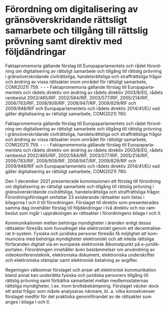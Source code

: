 # Förordning om digitalisering av gränsöverskridande rättsligt samarbete och tillgång till rättslig prövning samt direktiv med följdändringar

Faktapromemoria gällande förslag till Europa­parla­mentets och rådet förord­ning om digitali­sering av rätts­ligt sam­arbete och tillgång till rätts­lig pröv­ning i gräns­överskri­dande civil­rättsliga, handels­rättsliga och straff­rättsliga frågor och ändring av vissa rätts­akter inom området för rätts­ligt sam­arbete, COM(2021) 759.
- - -
Faktapromemoria gällande förslag till Europa­parla­mentets och rådets direktiv om ändring av rådets direktiv 2003/8/EG, rådets rambeslut 2002/465/RIF, 2002/584/RIF, 2003/577/RIF, 2005/214/RIF, 2006/783/RIF, 2008/909/RIF, 2008/947/RIF, 2009/829/RIF och 2009/948/RIF och Europa­parla­mentets och rådets direktiv 2014/41/EU vad gäller digitali­sering av rättsligt sam­arbete, COM(2021) 760.

Faktapromemoria gällande förslag till Europa­parla­mentets och rådet förord­ning om digitali­sering av rätts­ligt sam­arbete och tillgång till rätts­lig pröv­ning i gräns­överskri­dande civil­rättsliga, handels­rättsliga och straff­rättsliga frågor och ändring av vissa rätts­akter inom området för rätts­ligt sam­arbete, COM(2021) 759.
- - -
Faktapromemoria gällande förslag till Europa­parla­mentets och rådets direktiv om ändring av rådets direktiv 2003/8/EG, rådets rambeslut 2002/465/RIF, 2002/584/RIF, 2003/577/RIF, 2005/214/RIF, 2006/783/RIF, 2008/909/RIF, 2008/947/RIF, 2009/829/RIF och 2009/948/RIF och Europa­parla­mentets och rådets direktiv 2014/41/EU vad gäller digitali­sering av rättsligt sam­arbete, COM(2021) 760.

Den 1 december 2021 presen­terade kom­missionen ett förslag till förord­ning om digitali­sering av rättsligt sam­arbete och tillgång till rättslig prövning i gräns­över­skridande civil­rättsliga, handels­rättsliga och straff­rättsliga frågor. Förord­nings­förslaget omfattar 23 existe­rande rätts­akter som listas i bilagorna I och II till förord­ningen. Förslaget till direktiv som presen­terades samma dag innehåller förslag till följd­ändringar i två direktiv och nio ram­beslut som ingår i uppräk­ningen av rättsakter i förord­ningens bilaga I och II.

Kommunika­tionen mellan behöriga myndig­heter i ärenden enligt dessa rättsakter föreslås som huvud­regel ske elektro­niskt genom ett decen­tralise­rat it-system. Fysiska och juridiska personer föreslås få möjlighet att kom­muni­cera med behöriga myndig­heter elektro­niskt och att inleda rätts­liga förfaranden digitalt via en europeisk elektro­nisk åtkomst­punkt på e-juridik­portalen. Förord­ningen inne­håller även bestäm­melser om användning av video­konferens­teknik, elektro­niska dokument, elektro­niska under­skrifter och elektro­niska stämplar samt elektro­nisk betal­ning av avgifter.

Regeringen välkom­nar förslaget och anser att elektro­nisk kommuni­kation bland annat kan under­lätta fysiska och juridiska perso­ners tillgång till rättslig pröv­ning samt förbättra sam­arbetet mellan medlems­staternas rättsliga myndig­heter, t.ex. inom brotts­bekämp­ning. Förslaget väcker dock ett antal frågor som måste analy­seras närmare, bl. a. vilka konse­kvenser för­slaget medför för det praktiska genom­förandet av de rätts­akter som anges i bilaga I och II.
